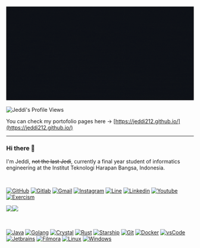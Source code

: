 ![Jeddi](https://github.com/Jeddi212/Jeddi212/blob/main/Jeddi%20(2).gif)

![Jeddi's Profile Views](https://api.visitorbadge.io/api/visitors?path=https%3A%2F%2Fgithub.com%2FJeddi212&countColor=%23fce775&style=flat-square)

You can check my portofolio pages here ->
[https://jeddi212.github.io/](https://jeddi212.github.io/)

<hr>

### Hi there 👋
I'm Jeddi, ~~not the last Jedi~~, currently a final year student of informatics engineering at the Institut Teknologi Harapan Bangsa, Indonesia.

<br>

[![GitHub](https://img.shields.io/badge/Github-100000?style=for-the-badge&logo=github&logoColor=white)](https://github.com/Jeddi212)
[![Gitlab](https://img.shields.io/badge/Gitlab-FA7B0E?style=for-the-badge&logo=gitlab&logoColor=white)](https://gitlab.com/jedediahf51)
[![Gmail](https://img.shields.io/badge/Gmail-D14836?style=for-the-badge&logo=gmail&logoColor=white)](https://mail.google.com/mail/u/0/?fs=1&to=jedediahf51@gmail.com&tf=cm)
[![Instagram](https://img.shields.io/badge/Instagram-E4405F?style=for-the-badge&logo=instagram&logoColor=white)](https://www.instagram.com/jedediah_jeddi/)
[![Line](https://img.shields.io/badge/Line-00C300?style=for-the-badge&logo=line&logoColor=white)](https://line.me/ti/p/3oTjtUCmCe)
[![Linkedin](https://img.shields.io/badge/Linkedin-0077B5?style=for-the-badge&logo=linkedin&logoColor=white)](https://www.linkedin.com/in/jedediahfanuel/)
[![Youtube](https://img.shields.io/badge/Youtube-FF0000?style=for-the-badge&logo=youtube&logoColor=white)](https://www.youtube.com/channel/UCRm8ZV7WY7x3SUrzJdjXkQA)
[![Exercism](https://img.shields.io/badge/Exercism-009CAB?style=for-the-badge&logo=exercism&logoColor=white)](https://exercism.org/profiles/Jeddi212)

<img height="137px" src="https://github-readme-stats.vercel.app/api?username=jeddi212&hide_title=true&hide_border=true&show_icons=true&include_all_commits=true&count_private=true&line_height=21&theme=radical" /><img height="137px" src="https://github-readme-stats.vercel.app/api/top-langs/?username=jeddi212&hide=jupyter%20notebook&hide_title=true&hide_border=true&layout=compact&langs_count=10&&theme=radical" />

<br>

[![Java](https://img.shields.io/badge/Java-D41515?style=for-the-badge&logo=java&logoColor=white)](https://www.java.com/en/)
[![Golang](https://img.shields.io/badge/Go-00ADD8?style=for-the-badge&logo=go&logoColor=white)](https://go.dev/)
[![Crystal](https://img.shields.io/badge/Crystal-000000?style=for-the-badge&logo=crystal&logoColor=white)](https://crystal-lang.org/)
[![Rust](https://img.shields.io/badge/Rust-F74C00?style=for-the-badge&logo=rust&logoColor=white)](https://www.rust-lang.org/)
[![Starship](https://img.shields.io/badge/starship-DD0B78?style=for-the-badge&logo=starship&logoColor=white)](https://starship.rs/)
[![Git](https://img.shields.io/badge/Git-F05032?style=for-the-badge&logo=git&logoColor=white)](https://git-scm.com/)
[![Docker](https://img.shields.io/badge/Docker-2CA5E0?style=for-the-badge&logo=docker&logoColor=white)](https://www.docker.com/)
[![vsCode](https://img.shields.io/badge/vsCode-0078D4?style=for-the-badge&logo=visual%20studio%20code&logoColor=white)](https://code.visualstudio.com/)
[![Jetbrains](https://img.shields.io/badge/jetbrains-FFD918?style=for-the-badge&logo=jetbrains&logoColor=black)](https://www.jetbrains.com/)
[![Filmora](https://img.shields.io/badge/filmora-253642?style=for-the-badge&logo=filmora&logoColor=white)](https://filmora.wondershare.com/)
[![Linux](https://img.shields.io/badge/Linux-FCC624?style=for-the-badge&logo=linux&logoColor=black)](https://www.linux.org/)
[![Windows](https://img.shields.io/badge/Windows-0078D6?style=for-the-badge&logo=windows&logoColor=white)](https://www.microsoft.com/en-us/windows?r=1)

